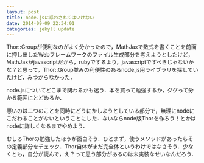 ```yaml
---
layout: post
title: node.jsに惑わされてはいけない
date: 2014-09-09 22:34:01
categories: jekyll update
---
```

Thor::Groupが便利なのがよく分かったので，MathJaxで数式を書くことを前面に押し出したWebフレームワークのファイル生成部分を考えようとしたけど，MathJaxがjavascriptだから，rubyでするより，javascriptですべきじゃないかな？と思って，Thor::Group並みの利便性のあるnode.js用ライブラリを探していたけど，みつからなかった．

node.jsについてどこまで関わるかも迷う．本を買って勉強するか，ググって分かる範囲にとどめるか．

悪いのは二つのことを同時にどうにかしようとしている部分で，無理にnodeにこだわることがないということにした．ないならnode版Thorを作ろう！とかはnodeに詳しくなるまでやめよう．

むしろThorの勉強したほうが面白そう．ひとまず，使うメソッドがあったらその定義部分をチェック．Thor自体がまだ完全体というわけではなさそう．少なくとも，自分が読んで，え？って思う部分があるのは未実装なせいなんだろう．

